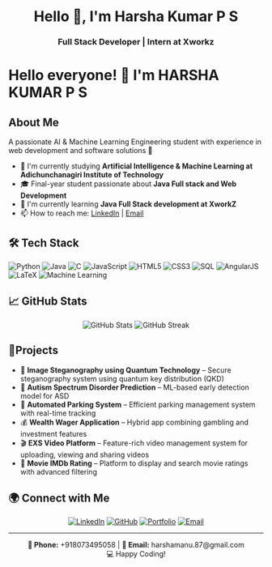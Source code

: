 <h1 align="center">Hello 👋, I'm Harsha Kumar P S</h1>
<h3 align="center">Full Stack Developer | Intern at Xworkz </h3>

# Hello everyone! 👋 I'm HARSHA KUMAR P S
## About Me

A passionate AI & Machine Learning Engineering student with experience in web development and software solutions 🚀

- 🔭 I'm currently studying **Artificial Intelligence & Machine Learning at Adichunchanagiri Institute of Technology**
- 🎓 Final-year student passionate about **Java Full stack and Web Development**
- 🌱 I'm currently learning **Java Full Stack development at XworkZ**
- 📫 How to reach me: [LinkedIn](https://www.linkedin.com/in/harshakumarps/) | [Email](mailto:harshamanu.87@gmail.com)

## 🛠 Tech Stack

![Python](https://img.shields.io/badge/-Python-3776AB?style=for-the-badge&logo=Python&logoColor=white)
![Java](https://img.shields.io/badge/-Java-007396?style=for-the-badge&logo=Java&logoColor=white)
![C](https://img.shields.io/badge/-C-A8B9CC?style=for-the-badge&logo=C&logoColor=white)
![JavaScript](https://img.shields.io/badge/-JavaScript-F7DF1E?style=for-the-badge&logo=javascript&logoColor=black)
![HTML5](https://img.shields.io/badge/-HTML5-E34F26?style=for-the-badge&logo=html5&logoColor=white)
![CSS3](https://img.shields.io/badge/-CSS3-1572B6?style=for-the-badge&logo=css3&logoColor=white)
![SQL](https://img.shields.io/badge/-SQL-4479A1?style=for-the-badge&logo=MySQL&logoColor=white)
![AngularJS](https://img.shields.io/badge/-AngularJS-DD0031?style=for-the-badge&logo=angularjs&logoColor=white)
![LaTeX](https://img.shields.io/badge/-LaTeX-008080?style=for-the-badge&logo=latex&logoColor=white)
![Machine Learning](https://img.shields.io/badge/-Machine%20Learning-FF6F00?style=for-the-badge&logo=tensorflow&logoColor=white)

## 📈 GitHub Stats

<div align="center">
  <img src="https://github-readme-stats.vercel.app/api?username=harshakumarps&show_icons=true&theme=radical" alt="GitHub Stats" />
  <img src="https://github-readme-streak-stats.herokuapp.com/?user=harshakumarps&theme=radical" alt="GitHub Streak" />
</div>

## 📌Projects

- 🔐 **Image Steganography using Quantum Technology** – Secure steganography system using quantum key distribution (QKD)
- 🧠 **Autism Spectrum Disorder Prediction** – ML-based early detection model for ASD
- 🚗 **Automated Parking System** – Efficient parking management system with real-time tracking
- 💰 **Wealth Wager Application** – Hybrid app combining gambling and investment features
- 🎬 **EXS Video Platform** – Feature-rich video management system for uploading, viewing and sharing videos
- 🎥 **Movie IMDb Rating** – Platform to display and search movie ratings with advanced filtering

## 🌍 Connect with Me

<div align="center">
  
[![LinkedIn](https://img.shields.io/badge/LinkedIn-0077B5?style=for-the-badge&logo=linkedin&logoColor=white)](https://www.linkedin.com/in/harshakumarps/)
[![GitHub](https://img.shields.io/badge/GitHub-100000?style=for-the-badge&logo=github&logoColor=white)](https://github.com/harshakumarps)
[![Portfolio](https://img.shields.io/badge/Portfolio-1DA1F2?style=for-the-badge&logo=website&logoColor=white)](https://github.com/harshakumarps/portfoliohk)
[![Email](https://img.shields.io/badge/Email-D14836?style=for-the-badge&logo=gmail&logoColor=white)](mailto:harshamanu.87@gmail.com)
  
</div>

---

<div align="center">
  <b>📱 Phone:</b> +918073495058 | <b>📧 Email:</b> harshamanu.87@gmail.com
  <br>
  💻 Happy Coding!
</div>

